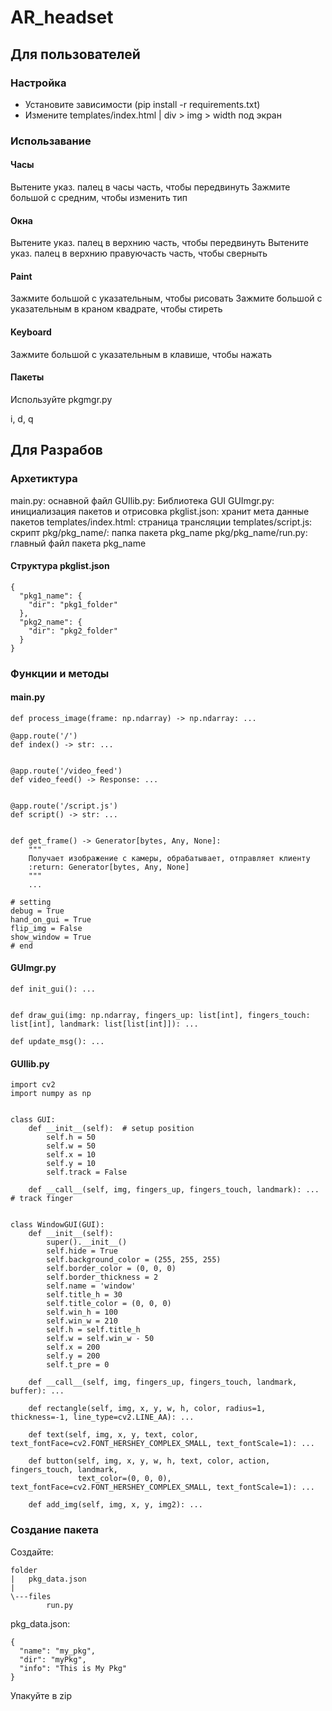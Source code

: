 # AR_headset
## Для пользователей
### Настройка
- Установите зависимости (pip install -r requirements.txt)
- Измените templates/index.html | div > img > width под экран

### Использавание
#### Часы
Вытените указ. палец в часы часть, чтобы передвинуть
Зажмите большой с средним, чтобы изменить тип

#### Окна
Вытените указ. палец в верхнию часть, чтобы передвинуть
Вытените указ. палец в верхнию правуючасть часть, чтобы сверныть

#### Paint
Зажмите большой с указательным, чтобы рисовать
Зажмите большой с указательным в краном квадрате, чтобы стиреть

#### Keyboard
Зажмите большой с указательным в клавише, чтобы нажать

#### Пакеты
Используйте pkgmgr.py

i, d, q

## Для Разрабов
### Архетиктура
main.py: оснавной файл
GUIlib.py: Библиотека GUI
GUImgr.py: инициализация пакетов и отрисовка
pkglist.json: хранит мета данные пакетов
templates/index.html: страница трансляции
templates/script.js: скрипт
pkg/pkg_name/: папка пакета pkg_name
pkg/pkg_name/run.py: главный файл пакета pkg_name

#### Структура pkglist.json
```
{
  "pkg1_name": {
    "dir": "pkg1_folder"
  },
  "pkg2_name": {
    "dir": "pkg2_folder"
  }
}
```

### Функции  и методы
#### main.py
```
def process_image(frame: np.ndarray) -> np.ndarray: ...

@app.route('/')
def index() -> str: ...


@app.route('/video_feed')
def video_feed() -> Response: ...


@app.route('/script.js')
def script() -> str: ...


def get_frame() -> Generator[bytes, Any, None]:
    """
    Получает изображение с камеры, обрабатывает, отправляет клиенту
    :return: Generator[bytes, Any, None]
    """
    ...

# setting
debug = True
hand_on_gui = True
flip_img = False
show_window = True
# end

```
#### GUImgr.py
```
def init_gui(): ...


def draw_gui(img: np.ndarray, fingers_up: list[int], fingers_touch: list[int], landmark: list[list[int]]): ...

def update_msg(): ...
```
#### GUIlib.py
```
import cv2
import numpy as np


class GUI:
    def __init__(self):  # setup position
        self.h = 50
        self.w = 50
        self.x = 10
        self.y = 10
        self.track = False

    def __call__(self, img, fingers_up, fingers_touch, landmark): ...  # track finger


class WindowGUI(GUI):
    def __init__(self):
        super().__init__()
        self.hide = True
        self.background_color = (255, 255, 255)
        self.border_color = (0, 0, 0)
        self.border_thickness = 2
        self.name = 'window'
        self.title_h = 30
        self.title_color = (0, 0, 0)
        self.win_h = 100
        self.win_w = 210
        self.h = self.title_h
        self.w = self.win_w - 50
        self.x = 200
        self.y = 200
        self.t_pre = 0

    def __call__(self, img, fingers_up, fingers_touch, landmark, buffer): ...

    def rectangle(self, img, x, y, w, h, color, radius=1, thickness=-1, line_type=cv2.LINE_AA): ...

    def text(self, img, x, y, text, color, text_fontFace=cv2.FONT_HERSHEY_COMPLEX_SMALL, text_fontScale=1): ...

    def button(self, img, x, y, w, h, text, color, action, fingers_touch, landmark,
               text_color=(0, 0, 0), text_fontFace=cv2.FONT_HERSHEY_COMPLEX_SMALL, text_fontScale=1): ...

    def add_img(self, img, x, y, img2): ...

```

### Создание пакета
Создайте:

```
folder
|   pkg_data.json
|
\---files
        run.py
```

pkg_data.json:
```
{
  "name": "my_pkg",
  "dir": "myPkg",
  "info": "This is My Pkg"
}
```
Упакуйте в zip
